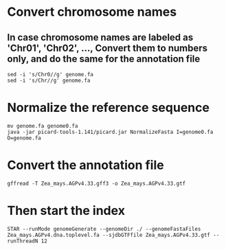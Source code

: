# Convert chromosome names
## In case chromosome names are labeled as 'Chr01', 'Chr02', ..., Convert them to numbers only, and do the same for the annotation file

    sed -i 's/Chr0//g' genome.fa 
    sed -i 's/Chr//g' genome.fa

# Normalize the reference sequence

    mv genome.fa genome0.fa
    java -jar picard-tools-1.141/picard.jar NormalizeFasta I=genome0.fa O=genome.fa

# Convert the annotation file

    gffread -T Zea_mays.AGPv4.33.gff3 -o Zea_mays.AGPv4.33.gtf

# Then start the index

    STAR --runMode genomeGenerate --genomeDir ./ --genomeFastaFiles Zea_mays.AGPv4.dna.toplevel.fa --sjdbGTFfile Zea_mays.AGPv4.33.gtf --runThreadN 12
